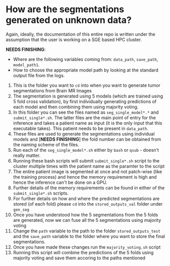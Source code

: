 # How are the segmentations generated on unknown data?
Again, ideally, the documentation of this entire repo is written under the assumption that the user is working on a SGE based HPC cluster.

**NEEDS FINISHING**: 
- Where are the following variables coming from: `data_path`, `save_path`, `model_path1`.
- How to choose the appropriate model path by looking at the standard output file from the logs.


1. This is the folder you want to `cd` into when you want to generate tumor segmentations from Brain MR Images
2. The segmentation is generated using 5 models (which are trained using 5 fold cross validation), by first individually generating predictions of each model and then combining them using majority voting.
3. In this folder you can see the files named as `seg_single_model*.*` and `submit_single*.sh`. The latter files are the main point of entry for the inference and takes a patient name as input (it is the only input that this executable takes). This patient needs to be present in `data_path`.
4. These files are used to generate the segmentations using individual models and [**NEEDS FINISHING**] the fold number can be obtained from the naming scheme of the files. 
5. Run each of the `seg_single_model*.sh` either by `bash` or `qsub` - doesn't really matter. 
6. Running these bash scripts will submit `submit_single*.sh` script to the cluster multiple times with the patient name as the paramter to the script
7. The entire patient image is segmented at once and not patch-wise (like the training process) and hence the memory requirement is high and hence the inference can't be done on a GPU.
8. Further details of the memory requirements can be found in either of the `submit_single*.sh` scripts.
9. For further details on how and where the predicted segmentations are stored (of each fold) please `cd` into the `stored_outputs_val` folder under `gen_seg`
10. Once you have understood how the 5 segmentations from the 5 folds are generated, now we can fuse all the 5 segmentations using majority voting 
11. Change the `path` variable to the path to the folder `stored_outputs_test` and the `save_path` variable to the folder where you want to store the final segmentations.
12. Once you have made these changes run the `majority_voting.sh` script 
13. Running this script will combine the predictions of the 5 folds using majority voting and save them accoring to the paths mentioned 
